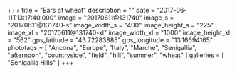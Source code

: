 +++
title = "Ears of wheat"
description = ""
date = "2017-06-11T13:17:40.000"
image = "20170611@131740"
image_s = "20170611@131740-s"
image_width_s = "400"
image_height_s = "225"
image_xl = "20170611@131740-xl"
image_width_xl = "1000"
image_height_xl = "562"
gps_latitude = "43.72283885"
gps_longitude = "13.16694165"
phototags = [ "Ancona", "Europe", "Italy", "Marche", "Senigallia", "afternoon", "countryside", "field", "hill", "summer", "wheat" ]
galleries = [ "Senigallia Hills" ]
+++
